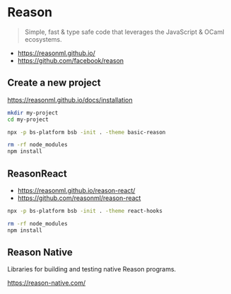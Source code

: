 # Reason

> Simple, fast & type safe code that leverages the JavaScript & OCaml ecosystems.

- <https://reasonml.github.io/>
- <https://github.com/facebook/reason>

## Create a new project

<https://reasonml.github.io/docs/installation>

```bash
mkdir my-project
cd my-project

npx -p bs-platform bsb -init . -theme basic-reason

rm -rf node_modules
npm install
```

## ReasonReact

- <https://reasonml.github.io/reason-react/>
- <https://github.com/reasonml/reason-react>

```bash
npx -p bs-platform bsb -init . -theme react-hooks

rm -rf node_modules
npm install
```

## Reason Native

Libraries for building and testing native Reason programs.

<https://reason-native.com/>
